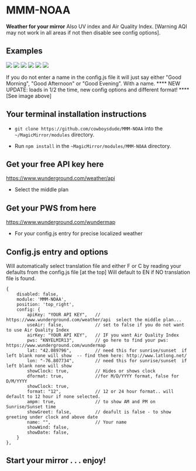 # MMM-NOAA

**Weather for your mirror**
  Also UV index and Air Quality Index.  [Warning AQI may not work in all areas if not then disable see config options].

## Examples

![](en.png) ![](fr.png) ![](es.png) ![](sv.png) ![](de.png) ![](cn.png)

If you do not enter a name in the config.js file it will just say either "Good Morning", "Good Afternoon" or "Good Evening".  With a name.  **** NEW UPDATE:  loads in 1/2 the time, new config options and different format! **** [See image above]

## Your terminal installation instructions

* `git clone https://github.com/cowboysdude/MMM-NOAA` into the `~/MagicMirror/modules` directory.

* Run `npm install` in the `~MagicMirror/modules/MMM-NOAA` directory.

## Get your free API key here

https://www.wunderground.com/weather/api

* Select the middle plan

## Get your PWS from here

 https://www.wunderground.com/wundermap

 * For your config.js entry for precise localized weather 

## Config.js entry and options

Will automatically select translation file and either F or C by reading your defaults from the config.js file [at the top]
Will default to EN if NO translation file is found.

    {
        disabled: false,
        module: 'MMM-NOAA',
        position: 'top_right',
        config: {
            apiKey: "YOUR API KEY",   // https://www.wunderground.com/weather/api  select the middle plan... 
            useAir: false,            // set to false if you do not want to use Air Quality Index
            airKey: "YOUR API KEY",   // IF you want Air Quality Index
            pws: "KNYELMIR13",        // go here to find your pws: https://www.wunderground.com/wundermap
            lat: "42.089796",         // need this for sunrise/sunset  if left blank none will show  -- find them here: http://www.latlong.net/
            lon: "-76.807734",        // need this for sunrise/sunset  if left blank none will show
            showClock: true,          // Hides or shows clock
            dformat: true,            //for M/D/YYYY format, false for D/M/YYYY
            showClock: true,
            format: "12",             // 12 or 24 hour format.. will default to 12 hour if none selected.
            ampm: true,               // to show AM and PM on Sunrise/Sunset time
            showGreet: false,         // deafult is false - to show greeting under clock and above date
            name: "",                 // Your name
            showWind: false,
            showDate: false,
        }
    },

## Start your mirror . . . enjoy! 
